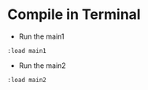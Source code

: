 # Compile in Terminal

* Run the main1
```console
:load main1
```

* Run the main2
```console
:load main2
```
